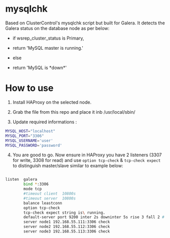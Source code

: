 # mysqlchk

Based on ClusterControl's mysqlchk script but built for Galera. It detects the Galera status on the database node as per below:

* if wsrep_cluster_status is Primary,
 * return 'MySQL master is running.'

* else
 * return 'MySQL is \*down\*'

# How to use

1) Install HAProxy on the selected node. 

2) Grab the file from this repo and place it inb /usr/local/sbin/

3) Update required informations :
```bash
MYSQL_HOST="localhost"
MYSQL_PORT="3306"
MYSQL_USERNAME='user'
MYSQL_PASSWORD='password'
```
4) You are good to go. Now ensure in HAProxy you have 2 listeners (3307 for write, 3308 for read) and use ``option tcp-check`` & ``tcp-check expect`` to distinguish master/slave similar to example below:
```bash

listen  galera
        bind *:3306
        mode tcp
        #timeout client  10800s
        #timeout server  10800s
        balance leastconn
        option tcp-check
        tcp-check expect string is\ running.
        default-server port 9200 inter 2s downinter 5s rise 3 fall 2 # slowstart 60s maxconn 64 maxqueue 128 weight 100
        server node1 192.168.55.111:3306 check
        server node2 192.168.55.112:3306 check
        server node3 192.168.55.113:3306 check
```
